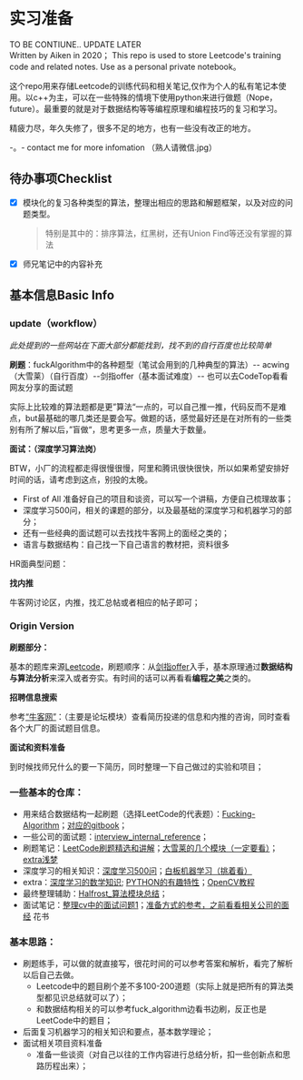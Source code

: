 # 实习准备
TO BE CONTIUNE.. UPDATE LATER   
Written by Aiken in 2020； This repo is used to store Leetcode's training code and related notes. Use as a personal private notebook。

这个repo用来存储Leetcode的训练代码和相关笔记,仅作为个人的私有笔记本使用。以c++为主，可以在一些特殊的情境下使用python来进行做题（Nope， future）。最重要的就是对于数据结构等等编程原理和编程技巧的复习和学习。

精疲力尽，年久失修了，很多不足的地方，也有一些没有改正的地方。

-。- contact me for more infomation （熟人请微信.jpg） 

## 待办事项Checklist

- [x] 模块化的复习各种类型的算法，整理出相应的思路和解题框架，以及对应的问题类型。

  > 特别是其中的：排序算法，红黑树，还有Union Find等还没有掌握的算法

- [x] 师兄笔记中的内容补充


## 基本信息Basic Info

### update（workflow）

*此处提到的一些网站在下面大部分都能找到，找不到的自行百度也比较简单*

**刷题**：fuckAlgorithm中的各种题型（笔试会用到的几种典型的算法）-- acwing（大雪莱）（自行百度）--剑指offer（基本面试难度）-- 也可以去CodeTop看看网友分享的面试题

实际上比较难的算法题都是更”算法“一点的，可以自己推一推，代码反而不是难点，but最基础的哪几类还是要会写。做题的话，感觉最好还是在对所有的一些类别有所了解以后，”盲做“，思考更多一点，质量大于数量。

**面试：（深度学习算法岗）** 

BTW，小厂的流程都走得很慢很慢，阿里和腾讯很快很快，所以如果希望安排好时间的话，请考虑到这点，别投的太晚。

- First of All 准备好自己的项目和谈资，可以写一个讲稿，方便自己梳理故事；
- 深度学习500问，相关的课题的部分，以及最基础的深度学习和机器学习的部分；
- 还有一些经典的面试题可以去找找牛客网上的面经之类的；
- 语言与数据结构：自己找一下自己语言的教材把，资料很多

HR面典型问题：

**找内推**

牛客网讨论区，内推，找汇总帖或者相应的帖子即可；

### Origin Version

**刷题部分：**

基本的题库来源[Leetcode](https://leetcode-cn.com/)，刷题顺序：从[剑指offer](https://leetcode-cn.com/problemset/lcof/)入手，基本原理通过**数据结构与算法分析**来深入或者夯实。有时间的话可以再看看**编程之美**之类的。

**招聘信息搜索**

参考[“牛客网”](https://www.nowcoder.com/)：（主要是论坛模块）查看简历投递的信息和内推的咨询，同时查看各个大厂的面试题目信息。

**面试和资料准备**

到时候找师兄什么的要一下简历，同时整理一下自己做过的实验和项目；

### 一些基本的仓库：

- 用来结合数据结构一起刷题（选择LeetCode的代表题）：[Fucking-Algorithm](https://github.com/labuladong/fucking-algorithm)；[对应的gitbook](https://labuladong.github.io/algo/)；
- 一些公司的面试题：[interview_internal_reference](https://github.com/0voice/interview_internal_reference)；
- 刷题笔记：[LeetCode刷题精选和讲解](https://github.com/azl397985856/leetcode)；[大雪莱的几个模块（一定要看）](https://www.bilibili.com/video/BV1X741127ZM)；[extra浅梦](https://github.com/shenweichen/AlgoNotes)
- 深度学习的相关知识：[深度学习500问](https://github.com/princewen/DeepLearning-500-questions)；[白板机器学习（挑着看）](https://www.bilibili.com/video/BV1aE411o7qd)
- extra：[深度学习的数学知识](https://github.com/yangyutu/EssentialMath/blob/master/introductionChinese.md); [PYTHON的有趣特性](https://github.com/leisurelicht/wtfpython-cn)；[OpenCV教程](http://www.opencv.org.cn/opencvdoc/2.3.2/html/doc/tutorials/tutorials.html)
- 最终整理辅助：[Halfrost_算法模块总结](https://github.com/halfrost/Learn-Algorithms)；
- 面试笔记：[整理cv中的面试问题1](https://www.nowcoder.com/discuss/119664?type=post&order=time&pos=&page=1&channel=-1&source_id=search_post_nctrack)；[准备方式的参考，之前看看相关公司的面经](https://www.nowcoder.com/discuss/588103?type=post&order=time&pos=&page=1&channel=-1&source_id=search_post_nctrack) 花书

### 基本思路：

- 刷题练手，可以做的就直接写，很花时间的可以参考答案和解析，看完了解析以后自己去做。
  - Leetcode中的题目刷个差不多100-200道题（实际上就是把所有的算法类型都见识总结就可以了）；
  - 和数据结构相关的可以参考fuck_algorithm边看书边刷，反正也是LeetCode中的题目；
- 后面复习机器学习的相关知识和要点，基本数学理论；
- 面试相关项目资料准备
  - 准备一些谈资（对自己以往的工作内容进行总结分析，扣一些创新点和思路历程出来）；
  
    



